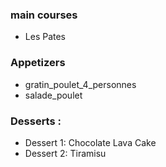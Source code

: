 ### **main courses**

- Les Pates

### **Appetizers**

- gratin_poulet_4_personnes
- salade_poulet

### **Desserts :**

- Dessert 1: Chocolate Lava Cake
- Dessert 2: Tiramisu
